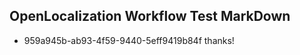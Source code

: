 ## OpenLocalization Workflow Test MarkDown
* 959a945b-ab93-4f59-9440-5eff9419b84f thanks!

<!--HONumber=Jul16_HO2-->


